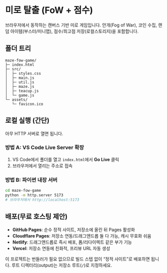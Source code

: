 # 미로 탈출 (FoW + 점수)

브라우저에서 동작하는 캔버스 기반 미로 게임입니다. 안개(Fog of War), 코인 수집, 랜덤 아이템(부스터/미니맵), 점수/최고점 저장(로컬스토리지)을 포함합니다.

## 폴더 트리
```
maze-fow-game/
├─ index.html
├─ src/
│  ├─ styles.css
│  ├─ main.js
│  ├─ util.js
│  ├─ maze.js
│  ├─ teacup.js
│  └─ game.js
└─ assets/
   └─ favicon.ico
```

## 로컬 실행 (간단)
아무 HTTP 서버로 열면 됩니다.

### 방법 A: VS Code Live Server 확장
1. VS Code에서 폴더를 열고 `index.html`에서 **Go Live** 클릭
2. 브라우저에서 열리는 주소로 접속

### 방법 B: 파이썬 내장 서버
```bash
cd maze-fow-game
python -m http.server 5173
# 브라우저에서 http://localhost:5173
```

## 배포(무료 호스팅 제안)
- **GitHub Pages**: 순수 정적 사이트, 저장소에 올린 뒤 Pages 활성화
- **Cloudflare Pages**: 저장소 연동/드래그앤드롭 둘 다 가능, 캐시 무효화 쉬움
- **Netlify**: 드래그앤드롭로 즉시 배포, 폼/리다이렉트 같은 부가 기능
- **Vercel**: 저장소 연동에 친화적, 프리뷰 URL 자동 생성

이 프로젝트는 번들러가 필요 없으므로 빌드 스텝 없이 “정적 사이트”로 배포하면 됩니다. 루트 디렉터리(output)는 저장소 루트(`/`)로 지정하세요.
